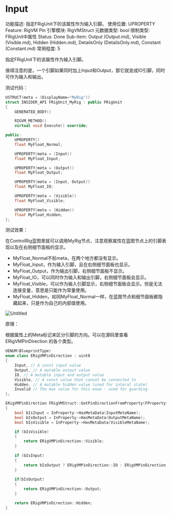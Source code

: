 # Input

功能描述: 指定FRigUnit下的该属性作为输入引脚。
使用位置: UPROPERTY
Feature: RigVM Pin
引擎模块: RigVMStruct
元数据类型: bool
限制类型: FRigUnit中属性
Status: Done
Sub-item: Output (Output.md), Visible (Visible.md), Hidden (Hidden.md), DetailsOnly (DetailsOnly.md), Constant (Constant.md)
常用程度: 5

指定FRigUnit下的该属性作为输入引脚。

值得注意的是，一个引脚如果同时加上Input和Output，那它就变成IO引脚，同时可作为输入和输出。

测试代码：

```cpp
USTRUCT(meta = (DisplayName="MyRig"))
struct INSIDER_API FRigUnit_MyRig : public FRigUnit
{
	GENERATED_BODY()

	RIGVM_METHOD()
	virtual void Execute() override;

public:
	UPROPERTY()
	float MyFloat_Normal;

	UPROPERTY(meta = (Input))
	float MyFloat_Input;

	UPROPERTY(meta = (Output))
	float MyFloat_Output;

	UPROPERTY(meta = (Input, Output))
	float MyFloat_IO;

	UPROPERTY(meta = (Visible))
	float MyFloat_Visible;

	UPROPERTY(meta = (Hidden))
	float MyFloat_Hidden;
};
```

测试效果：

在ControlRig蓝图里就可以调用MyRig节点，注意观察属性在蓝图节点上的引脚表现以及在右侧细节面板的显示。

- MyFloat_Normal不标meta，在两个地方都没有显示。
- MyFloat_Input，作为输入引脚，且在右侧细节面板也显示。
- MyFloat_Output，作为输出引脚，右侧细节面板不显示。
- MyFloat_IO，可以同时作为输入和输出引脚，右侧细节面板会显示。
- MyFloat_Visible，可以作为输入引脚显示，右侧细节面板会显示。但是无法连接变量，意思是只能作为常量使用。
- MyFloat_Hidden，如同MyFloat_Normal一样，在蓝图节点和细节面板都隐藏起来，只是作为自己的内部值使用。

![Untitled](Input/Untitled.png)

原理：

根据属性上的Meta标记来区分引脚的方向。可以在源码里查看ERigVMPinDirection 的各个类型。

```cpp
UENUM(BlueprintType)
enum class ERigVMPinDirection : uint8
{
	Input, // A const input value
	Output, // A mutable output value
	IO, // A mutable input and output value
	Visible, // A const value that cannot be connected to
	Hidden, // A mutable hidden value (used for interal state)
	Invalid // The max value for this enum - used for guarding.
};

ERigVMPinDirection FRigVMStruct::GetPinDirectionFromProperty(FProperty* InProperty)
{
	bool bIsInput = InProperty->HasMetaData(InputMetaName);
	bool bIsOutput = InProperty->HasMetaData(OutputMetaName);
	bool bIsVisible = InProperty->HasMetaData(VisibleMetaName);

	if (bIsVisible)
	{
		return ERigVMPinDirection::Visible;
	}
	
	if (bIsInput)
	{
		return bIsOutput ? ERigVMPinDirection::IO : ERigVMPinDirection::Input;
	} 
	
	if(bIsOutput)
	{
		return ERigVMPinDirection::Output;
	}

	return ERigVMPinDirection::Hidden;
}
```